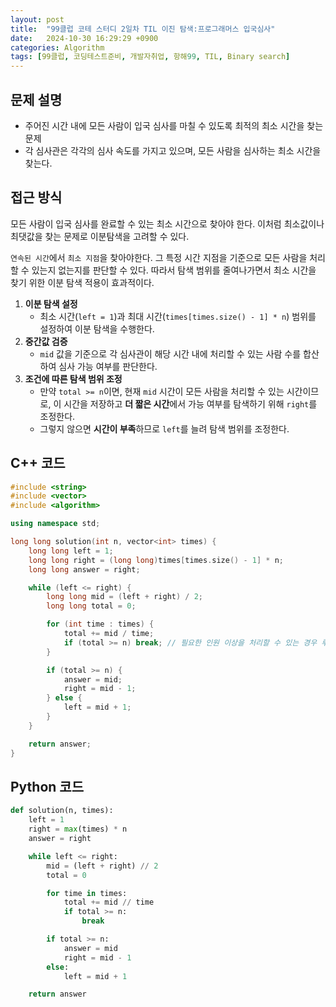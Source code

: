 ```yaml
---
layout: post
title:  "99클럽 코테 스터디 2일차 TIL 이진 탐색:프로그래머스 입국심사"
date:   2024-10-30 16:29:29 +0900
categories: Algorithm
tags: [99클럽, 코딩테스트준비, 개발자취업, 항해99, TIL, Binary search]
---
```

## 문제 설명
- 주어진 시간 내에 모든 사람이 입국 심사를 마칠 수 있도록 최적의 최소 시간을 찾는 문제
- 각 심사관은 각각의 심사 속도를 가지고 있으며, 모든 사람을 심사하는 최소 시간을 찾는다.

## 접근 방식
모든 사람이 입국 심사를 완료할 수 있는 최소 시간으로 찾아야 한다. 이처럼 최소값이나 최댓값을 찾는 문제로 이분탐색을 고려할 수 있다.

`연속된 시간`에서  `최소 지점`을 찾아야한다. 그 특정 시간 지점을 기준으로 모든 사람을 처리할 수 있는지 없는지를 판단할 수 있다. 따라서 탐색 범위를 줄여나가면서 최소 시간을 찾기 위한 이분 탐색 적용이 효과적이다.

1. **이분 탐색 설정**
    - 최소 시간(`left = 1`)과 최대 시간(`times[times.size() - 1] * n`) 범위를 설정하여 이분 탐색을 수행한다.
2. **중간값 검증**
    - `mid` 값을 기준으로 각 심사관이 해당 시간 내에 처리할 수 있는 사람 수를 합산하여 심사 가능 여부를 판단한다.
3. **조건에 따른 탐색 범위 조정**
    - 만약 `total >= n`이면, 현재 `mid` 시간이 모든 사람을 처리할 수 있는 시간이므로, 이 시간을 저장하고 **더 짧은 시간**에서 가능 여부를 탐색하기 위해 `right`를 조정한다.
   - 그렇지 않으면 **시간이 부족**하므로 `left`를 늘려 탐색 범위를 조정한다.

## C++ 코드

```cpp
#include <string>
#include <vector>
#include <algorithm>

using namespace std;

long long solution(int n, vector<int> times) {
    long long left = 1;
    long long right = (long long)times[times.size() - 1] * n;
    long long answer = right;

    while (left <= right) {
        long long mid = (left + right) / 2;
        long long total = 0;

        for (int time : times) {
            total += mid / time;
            if (total >= n) break; // 필요한 인원 이상을 처리할 수 있는 경우 루프 종료
        }

        if (total >= n) {
            answer = mid; 
            right = mid - 1; 
        } else {
            left = mid + 1; 
        }
    }

    return answer;
}
```

## Python 코드

```python
def solution(n, times):
    left = 1
    right = max(times) * n
    answer = right

    while left <= right:
        mid = (left + right) // 2
        total = 0

        for time in times:
            total += mid // time
            if total >= n:
                break

        if total >= n:
            answer = mid
            right = mid - 1
        else:
            left = mid + 1 

    return answer
```